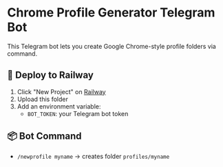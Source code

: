 # Chrome Profile Generator Telegram Bot

This Telegram bot lets you create Google Chrome-style profile folders via command.

## 🚀 Deploy to Railway

1. Click "New Project" on [Railway](https://railway.app/)
2. Upload this folder
3. Add an environment variable:
   - `BOT_TOKEN`: your Telegram bot token

## 📦 Bot Command

- `/newprofile myname` → creates folder `profiles/myname`
